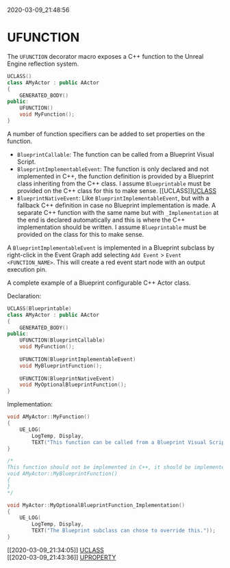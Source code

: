 2020-03-09_21:48:56

# UFUNCTION

The `UFUNCTION` decorator macro exposes a C++ function to the Unreal Engine reflection system.

```c++
UCLASS()
class AMyActor : public AActor
{
    GENERATED_BODY()
public:
    UFUNCTION()
    void MyFunction();
}
```

A number of function specifiers can be added to set properties on the function.
- `BlueprintCallable`: The function can be called from a Blueprint Visual Script.
- `BlueprintImplementableEvent`: The function is only declared and not implemented in C++, the function definition is provided by a Blueprint class inheriting from the C++ class. I assume `Blueprintable` must be provided on the C++ class for this to make sense. [[UCLASS]][UCLASS](./UCLASS.md)
- `BlueprintNativeEvent`: Like `BlueprintImplementableEvent`, but with a fallback C++ definition in case no Blueprint implementation is made. A separate C++ function with the same name but with `_Implementation` at the end is declared automatically and this is where the C++ implementation should be written. I assume `Blueprintable` must be provided on the class for this to make sense.

A `BlueprintImplementableEvent` is implemented in a Blueprint subclass by right-click in the Event Graph add selecting `Add Event` > `Event <FUNCTION_NAME>`.
This will create a red event start node with an output execution pin.


A complete example of a Blueprint configurable C++ Actor class.

Declaration:
```c++
UCLASS(Blueprintable)
class AMyActor : public AActor
{
    GENERATED_BODY()
public:
    UFUNCTION(BlueprintCallable)
    void MyFunction();
    
    UFUNCTION(BlueprintImplementableEvent)
    void MyBlueprintFunction();
    
    UFUNCTION(BlueprintNativeEvent)
    void MyOptionalBlueprintFunction();
}
```

Implementation:
```c++
void AMyActor::MyFunction()
{
    UE_LOG(
        LogTemp, Display,
        TEXT("This function can be called from a Blueprint Visual Script."));
}

/*
This function should not be implemented in C++, it should be implemented in Blueprint by a Blueprint class having this class as its parent.
void AMyActor::MyBlueprintFunction()
{
}
*/

void MyActor::MyOptionalBlueprintFunction_Implementation()
{
    UE_LOG(
        LogTemp, Display,
        TEXT("The Blueprint subclass can chose to override this."));
}
```

[[2020-03-09_21:34:05]] [UCLASS](./UCLASS.md)  
[[2020-03-09_21:43:36]] [UPROPERTY](./UPROPERTY.md)  